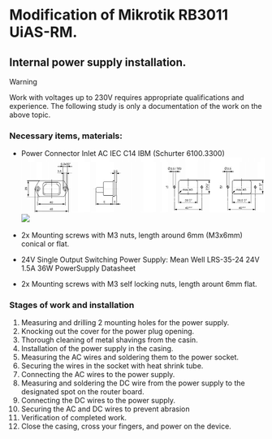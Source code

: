 # Modification of Mikrotik RB3011 UiAS-RM.
## Internal power supply installation.

> [!WARNING]
> Work with voltages up to 230V requires appropriate qualifications and experience.
> The following study is only a documentation of the work on the above topic.

### Necessary items, materials:

- Power Connector Inlet AC IEC C14 IBM (Schurter 6100.3300)
![](https://github.com/dMbski/mod-CRS326-intPS-FAN/blob/f8333734e8bbd605ca0092e646631674a3d16567/images/Schurter-6100-3300.png)
![](images/Schurter-6100-3300photo.jpg)

- 2x Mounting screws with M3 nuts, length around 6mm (M3x6mm) conical or flat.
- 24V Single Output Switching Power Supply: Mean Well LRS-35-24 24V 1.5A 36W
PowerSupply Datasheet
- 2x Mounting screws with M3 self locking nuts, length arount 6mm flat.

### Stages of work and installation
1. Measuring and drilling 2 mounting holes for the power supply.
2. Knocking out the cover for the power plug opening.
3. Thorough cleaning of metal shavings from the casin.
4. Installation of the power supply in the casing.
5. Measuring the AC wires and soldering them to the power socket.
6. Securing the wires in the socket with heat shrink tube.
7. Connecting the AC wires to the power supply.
8. Measuring and soldering the DC wire from the power supply to the designated spot on the router board.
9. Connecting the DC wires to the power supply.
10. Securing the AC and DC wires to prevent abrasion
11. Verification of completed work.
12. Close the casing, cross your fingers, and power on the device.

